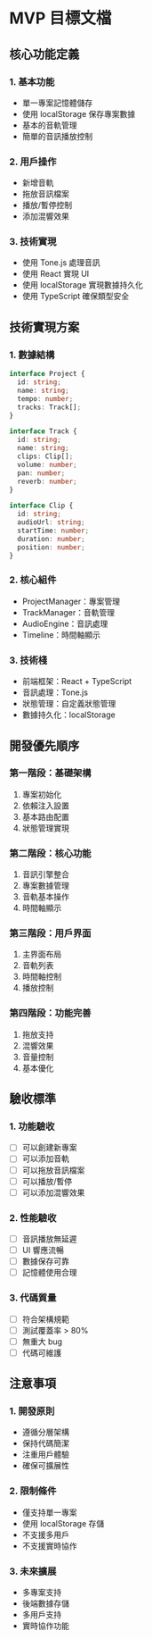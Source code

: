 # MVP 目標文檔

## 核心功能定義

### 1. 基本功能

- 單一專案記憶體儲存
- 使用 localStorage 保存專案數據
- 基本的音軌管理
- 簡單的音訊播放控制

### 2. 用戶操作

- 新增音軌
- 拖放音訊檔案
- 播放/暫停控制
- 添加混響效果

### 3. 技術實現

- 使用 Tone.js 處理音訊
- 使用 React 實現 UI
- 使用 localStorage 實現數據持久化
- 使用 TypeScript 確保類型安全

## 技術實現方案

### 1. 數據結構

```typescript
interface Project {
  id: string;
  name: string;
  tempo: number;
  tracks: Track[];
}

interface Track {
  id: string;
  name: string;
  clips: Clip[];
  volume: number;
  pan: number;
  reverb: number;
}

interface Clip {
  id: string;
  audioUrl: string;
  startTime: number;
  duration: number;
  position: number;
}
```

### 2. 核心組件

- ProjectManager：專案管理
- TrackManager：音軌管理
- AudioEngine：音訊處理
- Timeline：時間軸顯示

### 3. 技術棧

- 前端框架：React + TypeScript
- 音訊處理：Tone.js
- 狀態管理：自定義狀態管理
- 數據持久化：localStorage

## 開發優先順序

### 第一階段：基礎架構

1. 專案初始化
2. 依賴注入設置
3. 基本路由配置
4. 狀態管理實現

### 第二階段：核心功能

1. 音訊引擎整合
2. 專案數據管理
3. 音軌基本操作
4. 時間軸顯示

### 第三階段：用戶界面

1. 主界面布局
2. 音軌列表
3. 時間軸控制
4. 播放控制

### 第四階段：功能完善

1. 拖放支持
2. 混響效果
3. 音量控制
4. 基本優化

## 驗收標準

### 1. 功能驗收

- [ ] 可以創建新專案
- [ ] 可以添加音軌
- [ ] 可以拖放音訊檔案
- [ ] 可以播放/暫停
- [ ] 可以添加混響效果

### 2. 性能驗收

- [ ] 音訊播放無延遲
- [ ] UI 響應流暢
- [ ] 數據保存可靠
- [ ] 記憶體使用合理

### 3. 代碼質量

- [ ] 符合架構規範
- [ ] 測試覆蓋率 > 80%
- [ ] 無重大 bug
- [ ] 代碼可維護

## 注意事項

### 1. 開發原則

- 遵循分層架構
- 保持代碼簡潔
- 注重用戶體驗
- 確保可擴展性

### 2. 限制條件

- 僅支持單一專案
- 使用 localStorage 存儲
- 不支援多用戶
- 不支援實時協作

### 3. 未來擴展

- 多專案支持
- 後端數據存儲
- 多用戶支持
- 實時協作功能
